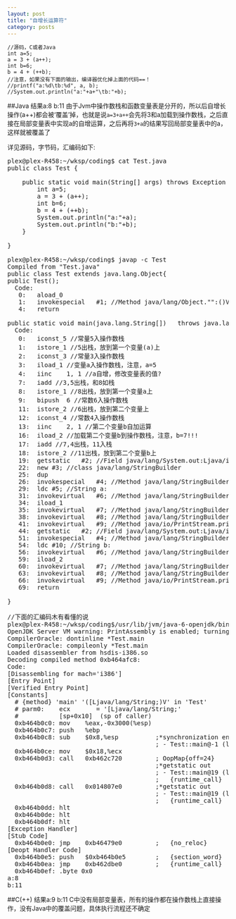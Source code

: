 ```yaml
---
layout: post
title: "自增长运算符"
category: posts
---
```


    //源码，C或者Java
    int a=5;
    a = 3 + (a++);
    int b=6;
    b = 4 + (++b);
    //注意，如果没有下面的输出，编译器优化掉上面的代码==！
    //printf("a:%d\tb:%d", a, b);
    //System.out.println("a:"+a+"\tb:"+b);

##Java    结果a:8 b:11
由于Jvm中操作数栈和函数变量表是分开的，所以后自增长操作(a++)都会被‘覆盖’掉，也就是说`a=3+a++`会先将3和a加载到操作数栈，之后直接在局部变量表中实现a的自增运算，之后再将`3+a`的结果写回局部变量表中的a，这样就被覆盖了  

详见源码，字节码，汇编码如下:
<pre>
plex@plex-R458:~/wksp/coding$ cat Test.java
public class Test {

	public static void main(String[] args) throws Exception {
		int a=5;
	    a = 3 + (a++);
	    int b=6;
	    b = 4 + (++b);
		System.out.println("a:"+a);
		System.out.println("b:"+b);
	}

}

plex@plex-R458:~/wksp/coding$ javap -c Test
Compiled from "Test.java"
public class Test extends java.lang.Object{
public Test();
  Code:
   0:	aload_0
   1:	invokespecial	#1; //Method java/lang/Object."<init>":()V
   4:	return

public static void main(java.lang.String[])   throws java.lang.Exception;
  Code:
   0:	iconst_5 //常量5入操作数栈
   1:	istore_1 //5出栈，放到第一个变量(a)上
   2:	iconst_3 //常量3入操作数栈
   3:	iload_1 //变量a入操作数栈，注意，a=5
   4:	iinc	1, 1 //a自增，修改变量表的值?
   7:	iadd //3,5出栈，和8如栈
   8:	istore_1 //8出栈，放到第一个变量a上
   9:	bipush	6 //常数6入操作数栈
   11:	istore_2 //6出栈，放到第二个变量上
   12:	iconst_4 //常数4入操作数栈
   13:	iinc	2, 1 //第二个变量b自加运算
   16:	iload_2 //加载第二个变量b到操作数栈，注意，b=7!!!
   17:	iadd //7,4出栈，11入栈
   18:	istore_2 //11出栈，放到第二个变量b上
   19:	getstatic	#2; //Field java/lang/System.out:Ljava/io/PrintStream;
   22:	new	#3; //class java/lang/StringBuilder
   25:	dup
   26:	invokespecial	#4; //Method java/lang/StringBuilder."<init>":()V
   29:	ldc	#5; //String a:
   31:	invokevirtual	#6; //Method java/lang/StringBuilder.append:(Ljava/lang/String;)Ljava/lang/StringBuilder;
   34:	iload_1
   35:	invokevirtual	#7; //Method java/lang/StringBuilder.append:(I)Ljava/lang/StringBuilder;
   38:	invokevirtual	#8; //Method java/lang/StringBuilder.toString:()Ljava/lang/String;
   41:	invokevirtual	#9; //Method java/io/PrintStream.println:(Ljava/lang/String;)V
   44:	getstatic	#2; //Field java/lang/System.out:Ljava/io/PrintStream; 47:	new	#3; //class java/lang/StringBuilder 50:	dup
   51:	invokespecial	#4; //Method java/lang/StringBuilder."<init>":()V
   54:	ldc	#10; //String b:
   56:	invokevirtual	#6; //Method java/lang/StringBuilder.append:(Ljava/lang/String;)Ljava/lang/StringBuilder;
   59:	iload_2
   60:	invokevirtual	#7; //Method java/lang/StringBuilder.append:(I)Ljava/lang/StringBuilder;
   63:	invokevirtual	#8; //Method java/lang/StringBuilder.toString:()Ljava/lang/String;
   66:	invokevirtual	#9; //Method java/io/PrintStream.println:(Ljava/lang/String;)V
   69:	return

}

//下面的汇编码木有看懂的说
plex@plex-R458:~/wksp/coding$/usr/lib/jvm/java-6-openjdk/bin/java  -XX:+UnlockDiagnosticVMOptions -XX:+PrintAssembly -Xcomp -XX:CompileCommand=dontinline,*Test.main -XX:CompileCommand=compileonly,*Test.main Test
OpenJDK Server VM warning: PrintAssembly is enabled; turning on DebugNonSafepoints to gain additional output
CompilerOracle: dontinline *Test.main
CompilerOracle: compileonly *Test.main
Loaded disassembler from hsdis-i386.so
Decoding compiled method 0xb464afc8:
Code:
[Disassembling for mach='i386']
[Entry Point]
[Verified Entry Point]
[Constants]
  # {method} 'main' '([Ljava/lang/String;)V' in 'Test'
  # parm0:    ecx       = '[Ljava/lang/String;'
  #           [sp+0x10]  (sp of caller)
  0xb464b0c0: mov    %eax,-0x3000(%esp)
  0xb464b0c7: push   %ebp
  0xb464b0c8: sub    $0x8,%esp          ;*synchronization entry
                                        ; - Test::main@-1 (line 4)
  0xb464b0ce: mov    $0x18,%ecx
  0xb464b0d3: call   0xb462c720         ; OopMap{off=24}
                                        ;*getstatic out
                                        ; - Test::main@19 (line 8)
                                        ;   {runtime_call}
  0xb464b0d8: call   0x014807e0         ;*getstatic out
                                        ; - Test::main@19 (line 8)
                                        ;   {runtime_call}
  0xb464b0dd: hlt    
  0xb464b0de: hlt    
  0xb464b0df: hlt    
[Exception Handler]
[Stub Code]
  0xb464b0e0: jmp    0xb46479e0         ;   {no_reloc}
[Deopt Handler Code]
  0xb464b0e5: push   $0xb464b0e5        ;   {section_word}
  0xb464b0ea: jmp    0xb462dbe0         ;   {runtime_call}
  0xb464b0ef: .byte 0x0
a:8
b:11
</pre>

##C(++)    结果a:9 b:11 
C中没有局部变量表，所有的操作都在操作数栈上直接操作，没有Java中的覆盖问题，具体执行流程还不确定


